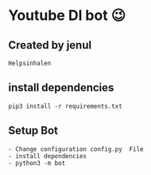 # Youtube Dl bot 😉
## Created by jenul
    Helpsinhalen
  
    
## install dependencies
    pip3 install -r requirements.txt


## Setup Bot
    - Change configuration config.py  File
    - install dependencies
    - python3 -m bot
